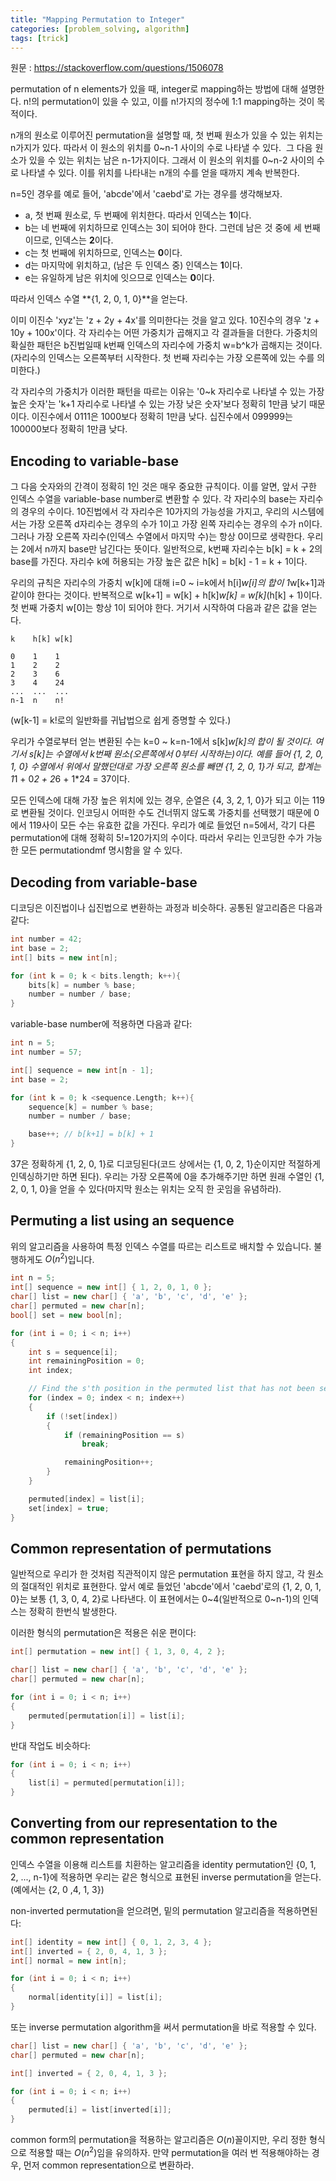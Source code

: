 ```yaml
---
title: "Mapping Permutation to Integer"
categories: [problem_solving, algorithm]
tags: [trick]
---
```


원문 : <https://stackoverflow.com/questions/1506078>

permutation of n elements가 있을 때, integer로 mapping하는 방법에 대해 설명한다. n!의 permutation이 있을 수 있고, 이를 n!가지의 정수에 1:1 mapping하는 것이 목적이다.

n개의 원소로 이루어진 permutation을 설명할 때, 첫 번째 원소가 있을 수 있는 위치는 n가지가 있다. 따라서 이 원소의 위치를 0~n-1 사이의 수로 나타낼 수 있다.  그 다음 원소가 있을 수 있는 위치는 남은 n-1가지이다. 그래서 이 원소의 위치를 0~n-2 사이의 수로 나타낼 수 있다. 이를 위치를 나타내는 n개의 수를 얻을 때까지 계속 반복한다.

n=5인 경우를 예로 들어, 'abcde'에서 'caebd'로 가는 경우를 생각해보자.

- a, 첫 번째 원소로, 두 번째에 위치한다. 따라서 인덱스는 **1**이다.
- b는 네 번째에 위치하므로 인덱스는 3이 되어야 한다. 그런데 남은 것 중에 세 번째이므로, 인덱스는 **2**이다.
- c는 첫 번째에 위치하므로, 인덱스는 **0**이다.
- d는 마지막에 위치하고, (남은 두 인덱스 중) 인덱스는 **1**이다.
- e는 유일하게 남은 위치에 잇으므로 인덱스는 **0**이다.

따라서 인덱스 수열 **{1, 2, 0, 1, 0}**을 얻는다.

이미 이진수 'xyz'는 'z + 2y + 4x'를 의미한다는 것을 알고 있다. 10진수의 경우 'z + 10y + 100x'이다. 각 자리수는 어떤 가중치가 곱해지고 각 결과들을 더한다. 가중치의 확실한 패턴은 b진법일때 k번째 인덱스의 자리수에 가중치 w=b^k가 곱해지는 것이다. (자리수의 인덱스는 오른쪽부터 시작한다. 첫 번째 자리수는 가장 오른쪽에 있는 수를 의미한다.)

각 자리수의 가중치가 이러한 패턴을 따르는 이유는 '0~k 자리수로 나타낼 수 있는 가장 높은 숫자'는 'k+1 자리수로 나타낼 수 있는 가장 낮은 숫자'보다 정확히 1만큼 낮기 때문이다. 이진수에서 0111은 1000보다 정확히 1만큼 낮다. 십진수에서 099999는 100000보다 정확히 1만큼 낮다.

## Encoding to variable-base

그 다음 숫자와의 간격이 정확히 1인 것은 매우 중요한 규칙이다. 이를 알면, 앞서 구한 인덱스 수열을 variable-base number로 변환할 수 있다. 각 자리수의 base는 자리수의 경우의 수이다. 10진법에서 각 자리수은 10가지의 가능성을 가지고, 우리의 시스템에서는 가장 오른쪽 d자리수는 경우의 수가 1이고 가장 왼쪽 자리수는 경우의 수가 n이다. 그러나 가장 오른쪽 자리수(인덱스 수열에서 마지막 수)는 항상 0이므로 생략한다. 우리는 2에서 n까지 base만 남긴다는 뜻이다. 일반적으로, k번째 자리수는 b[k] = k + 2의 base를 가진다. 자리수 k에 허용되는 가장 높은 값은 h[k] = b[k] - 1 = k + 1이다.

우리의 규칙은 자리수의 가중치 w[k]에 대해 i=0 ~ i=k에서 h[i]*w[i]의 합이 1*w[k+1]과 같이야 한다는 것이다. 반복적으로 w[k+1] = w[k] + h[k]*w[k] = w[k]*(h[k] + 1)이다. 첫 번째 가중치 w[0]는 항상 1이 되어야 한다. 거기서 시작하여 다음과 같은 값을 얻는다.

```
k    h[k] w[k]    

0    1    1  
1    2    2    
2    3    6    
3    4    24   
...  ...  ...
n-1  n    n!  
```

(w[k-1] = k!로의 일반화를 귀납법으로 쉽게 증명할 수 있다.)

우리가 수열로부터 얻는 변환된 수는 k=0 ~ k=n-1에서 s[k]*w[k]의 합이 될 것이다. 여기서 s[k]는 수열에서 k번째 원소(오른쪽에서 0부터 시작하는)이다. 예를 들어 {1, 2, 0, 1, 0} 수열에서 위에서 말했던대로 가장 오른쪽 원소를 빼면 {1, 2, 0, 1}가 되고, 합계는 1*1 + 0*2 + 2*6 + 1*24 = 37이다.

모든 인덱스에 대해 가장 높은 위치에 있는 경우, 순열은 {4, 3, 2, 1, 0}가 되고 이는 119로 변환될 것이다. 인코딩시 어떠한 수도 건너뛰지 않도록 가중치를 선택했기 때문에 0에서 119사이 모든 수는 유효한 값을 가진다. 우리가 예로 들었던 n=5에서, 각기 다른 permutation에 대해 정확히 5!=120가지의 수이다. 따라서 우리는 인코딩한 수가 가능한 모든 permutationdmf 명시함을 알 수 있다.

## Decoding from variable-base

디코딩은 이진법이나 십진법으로 변환하는 과정과 비슷하다. 공통된 알고리즘은 다음과 같다:

```cpp
int number = 42;
int base = 2;
int[] bits = new int[n];

for (int k = 0; k < bits.length; k++){
    bits[k] = number % base;
    number = number / base;
}
```

variable-base number에 적용하면 다음과 같다:

```cpp
int n = 5;
int number = 57;

int[] sequence = new int[n - 1];
int base = 2;

for (int k = 0; k <sequence.Length; k++){
    sequence[k] = number % base;
    number = number / base;

    base++; // b[k+1] = b[k] + 1
}
```

37은 정확하게 {1, 2, 0, 1}로 디코딩된다(코드 상에서는 {1, 0, 2, 1}순이지만 적절하게 인덱싱하기만 하면 된다). 우리는 가장 오른쪽에 0을 추가해주기만 하면 원래 수열인 {1, 2, 0, 1, 0}을 얻을 수 있다(마지막 원소는 위치는 오직 한 곳임을 유념하라).

## Permuting a list using an sequence

위의 알고리즘을 사용하여 특정 인덱스 수열를 따르는 리스트로 배치할 수 있습니다. 불행하게도 $O(n^2)$입니다.

```cpp
int n = 5;
int[] sequence = new int[] { 1, 2, 0, 1, 0 };
char[] list = new char[] { 'a', 'b', 'c', 'd', 'e' };
char[] permuted = new char[n];
bool[] set = new bool[n];

for (int i = 0; i < n; i++)
{
    int s = sequence[i];
    int remainingPosition = 0;
    int index;

    // Find the s'th position in the permuted list that has not been set yet.
    for (index = 0; index < n; index++)
    {
        if (!set[index])
        {
            if (remainingPosition == s)
                break;

            remainingPosition++;
        }
    }

    permuted[index] = list[i];
    set[index] = true;
}
```

## Common representation of permutations

일반적으로 우리가 한 것처럼 직관적이지 않은 permutation 표현을 하지 않고, 각 원소의 절대적인 위치로 표현한다. 앞서 예로 들었던 'abcde'에서 'caebd'로의 {1, 2, 0, 1, 0}는 보통 {1, 3, 0, 4, 2}로 나타낸다. 이 표현에서는 0~4(일반적으로 0~n-1)의 인덱스는 정확히 한번식 발생한다.

이러한 형식의 permutation은 적용은 쉬운 편이다:

```cpp
int[] permutation = new int[] { 1, 3, 0, 4, 2 };

char[] list = new char[] { 'a', 'b', 'c', 'd', 'e' };
char[] permuted = new char[n];

for (int i = 0; i < n; i++)
{
    permuted[permutation[i]] = list[i];
}
```

반대 작업도 비슷하다:

```cpp
for (int i = 0; i < n; i++)
{
    list[i] = permuted[permutation[i]];
}
```

## Converting from our representation to the common representation

인덱스 수열을 이용해 리스트를 치환하는 알고리즘을 identity permutation인 {0, 1, 2, ..., n-1}에 적용하면 우리는 같은 형식으로 표현된 inverse permutation을 얻는다. (예에서는 {2, 0 ,4, 1, 3})

non-inverted permutation을 얻으려면, 밑의 permutation 알고리즘을 적용하면된다:

```cpp
int[] identity = new int[] { 0, 1, 2, 3, 4 };
int[] inverted = { 2, 0, 4, 1, 3 };
int[] normal = new int[n];

for (int i = 0; i < n; i++)
{
    normal[identity[i]] = list[i];
}
```

또는 inverse permutation algorithm을 써서 permutation을 바로 적용할 수 있다.

```cpp
char[] list = new char[] { 'a', 'b', 'c', 'd', 'e' };
char[] permuted = new char[n];

int[] inverted = { 2, 0, 4, 1, 3 };

for (int i = 0; i < n; i++)
{
    permuted[i] = list[inverted[i]];
}
```

common form의 permutation을 적용하는 알고리즘은 $O(n)$꼴이지만, 우리 정한 형식으로 적용할 때는 $O(n^2)$임을 유의하자. 만약 permutation을 여러 번 적용해야하는 경우, 먼저 common representation으로 변환하라.
